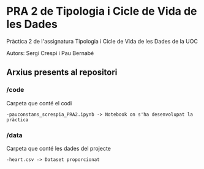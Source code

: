 # PRA 2 de Tipologia i Cicle de Vida de les Dades

Pràctica 2 de l'assignatura Tipologia i Cicle de Vida de les Dades de la UOC

Autors: Sergi Crespi i Pau Bernabé

## Arxius presents al repositori

### /code 
Carpeta que conté el codi

    -pauconstans_screspia_PRA2.ipynb -> Notebook on s'ha desenvolupat la pràctica
    
    
### /data
Carpeta que conté les dades del projecte

    -heart.csv -> Dataset proporcionat
